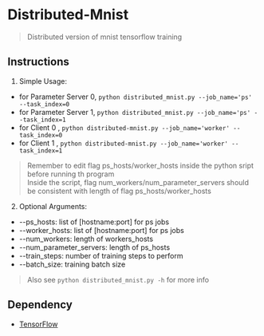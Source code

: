 # Distributed-Mnist
> Distributed version of mnist tensorflow training

## Instructions
1. Simple Usage: 
 * for Parameter Server 0, ```python distributed_mnist.py --job_name='ps' --task_index=0```
 * for Parameter Server 1, ```python distributed_mnist.py --job_name='ps' --task_index=1```
 * for Client 0          , ```python distributed-mnist.py --job_name='worker' --task_index=0```
 * for Client 1          , ```python distributed-mnist.py --job_name='worker' --task_index=1```

 > Remember to edit flag ps_hosts/worker_hosts inside the python sript before running th program  
 > Inside the script, flag num_workers/num_parameter_servers should be consistent with length of flag ps_hosts/worker_hosts

2. Optional Arguments:
 * --ps_hosts: list of [hostname:port] for ps jobs
 * --worker_hosts: list of [hostname:port] for ps jobs
 * --num_workers: length of workers_hosts
 * --num_parameter_servers: length of ps_hosts
 * --train_steps: number of training steps to perform
 * --batch_size: training batch size

 > Also see ```python distributed_mnist.py -h``` for more info

## Dependency
 * [TensorFlow](https://www.tensorflow.org)
